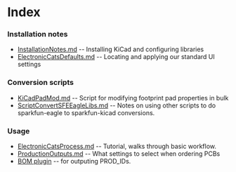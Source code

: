 # Index

### Installation notes

* [InstallationNotes.md](https://github.com/ElectronicCats/ElectronicCats-KiCad-Libraries/tree/master/Documentation/InstallationNotes.md) -- Installing KiCad and configuring libraries
* [ElectronicCatsDefaults.md](https://github.com/ElectronicCats/ElectronicCats-KiCad-Libraries/tree/master/Documentation/ElectronicCatsDefaults.md) -- Locating and applying our standard UI settings


### Conversion scripts

* [KiCadPadMod.md](https://github.com/ElectronicCats/ElectronicCats-KiCad-Libraries/tree/master/Documentation/KiCadPadMod.md) -- Script for modifying footprint pad properties in bulk
* [ScriptConvertSFEEagleLibs.md](https://github.com/ElectronicCats/ElectronicCats-KiCad-Libraries/tree/master/Documentation/ScriptConvertSFEEagleLibs.md) -- Notes on using other scripts to do sparkfun-eagle to sparkfun-kicad conversions.

### Usage

* [ElectronicCatsProcess.md](https://github.com/ElectronicCats/ElectronicCats-KiCad-Libraries/tree/master/Documentation/SparkFunProcess.md) -- Tutorial, walks through basic workflow.
* [ProductionOutputs.md](https://github.com/ElectronicCats/ElectronicCats-KiCad-Libraries/tree/master/Documentation/ProductionOutputs.md) -- What settings to select when ordering PCBs
* [BOM plugin](https://github.com/ElectronicCats/ElectronicCats-KiCad-Libraries/tree/master/Tools/PROD_ID_Bom_Plugin/README.md) -- for outputing PROD_IDs.